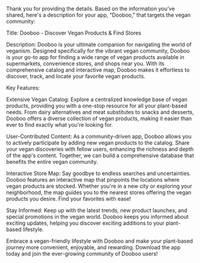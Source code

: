 Thank you for providing the details. Based on the information you've shared, here's a description for your app, "Dooboo," that targets the vegan community:

Title: Dooboo - Discover Vegan Products & Find Stores

Description:
Dooboo is your ultimate companion for navigating the world of veganism. Designed specifically for the vibrant vegan community, Dooboo is your go-to app for finding a wide range of vegan products available in supermarkets, convenience stores, and shops near you. With its comprehensive catalog and interactive map, Dooboo makes it effortless to discover, track, and locate your favorite vegan products.

Key Features:

Extensive Vegan Catalog: Explore a centralized knowledge base of vegan products, providing you with a one-stop resource for all your plant-based needs. From dairy alternatives and meat substitutes to snacks and desserts, Dooboo offers a diverse collection of vegan products, making it easier than ever to find exactly what you're looking for.

User-Contributed Content: As a community-driven app, Dooboo allows you to actively participate by adding new vegan products to the catalog. Share your vegan discoveries with fellow users, enhancing the richness and depth of the app's content. Together, we can build a comprehensive database that benefits the entire vegan community.

Interactive Store Map: Say goodbye to endless searches and uncertainties. Dooboo features an interactive map that pinpoints the locations where vegan products are stocked. Whether you're in a new city or exploring your neighborhood, the map guides you to the nearest stores offering the vegan products you desire. Find your favorites with ease!

Stay Informed: Keep up with the latest trends, new product launches, and special promotions in the vegan world. Dooboo keeps you informed about exciting updates, helping you discover exciting additions to your plant-based lifestyle.

Embrace a vegan-friendly lifestyle with Dooboo and make your plant-based journey more convenient, enjoyable, and rewarding. Download the app today and join the ever-growing community of Dooboo users!
